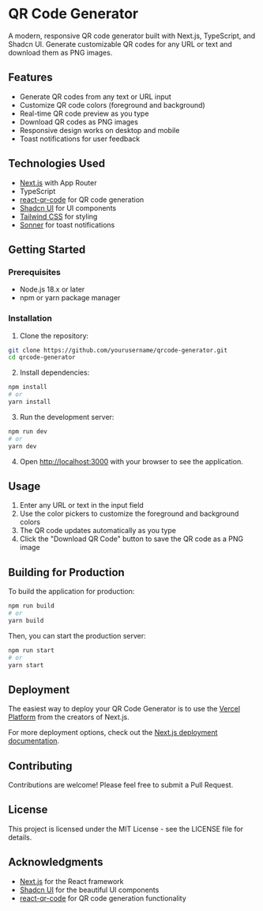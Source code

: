 # QR Code Generator

A modern, responsive QR code generator built with Next.js, TypeScript, and Shadcn UI. Generate customizable QR codes for any URL or text and download them as PNG images.

## Features

- Generate QR codes from any text or URL input
- Customize QR code colors (foreground and background)
- Real-time QR code preview as you type
- Download QR codes as PNG images
- Responsive design works on desktop and mobile
- Toast notifications for user feedback

## Technologies Used

- [Next.js](https://nextjs.org/) with App Router
- TypeScript
- [react-qr-code](https://www.npmjs.com/package/react-qr-code) for QR code generation
- [Shadcn UI](https://ui.shadcn.com/) for UI components
- [Tailwind CSS](https://tailwindcss.com/) for styling
- [Sonner](https://sonner.emilkowal.ski/) for toast notifications

## Getting Started

### Prerequisites

- Node.js 18.x or later
- npm or yarn package manager

### Installation

1. Clone the repository:

```bash
git clone https://github.com/yourusername/qrcode-generator.git
cd qrcode-generator
```

2. Install dependencies:

```bash
npm install
# or
yarn install
```

3. Run the development server:

```bash
npm run dev
# or
yarn dev
```

4. Open [http://localhost:3000](http://localhost:3000) with your browser to see the application.

## Usage

1. Enter any URL or text in the input field
2. Use the color pickers to customize the foreground and background colors
3. The QR code updates automatically as you type
4. Click the "Download QR Code" button to save the QR code as a PNG image

## Building for Production

To build the application for production:

```bash
npm run build
# or
yarn build
```

Then, you can start the production server:

```bash
npm run start
# or
yarn start
```

## Deployment

The easiest way to deploy your QR Code Generator is to use the [Vercel Platform](https://vercel.com/new) from the creators of Next.js.

For more deployment options, check out the [Next.js deployment documentation](https://nextjs.org/docs/app/building-your-application/deploying).

## Contributing

Contributions are welcome! Please feel free to submit a Pull Request.

## License

This project is licensed under the MIT License - see the LICENSE file for details.

## Acknowledgments

- [Next.js](https://nextjs.org/) for the React framework
- [Shadcn UI](https://ui.shadcn.com/) for the beautiful UI components
- [react-qr-code](https://www.npmjs.com/package/react-qr-code) for QR code generation functionality
